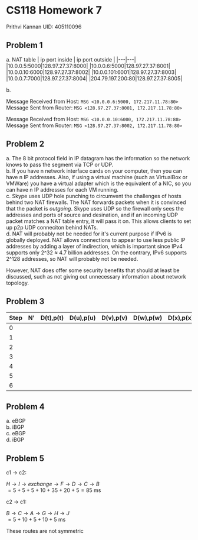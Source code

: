 # CS118 Homework 7

Prithvi Kannan
UID: 405110096

## Problem 1

a. NAT table
| ip port inside | ip port outside |
|---|---|
|10.0.0.5:5000|128.97.27.37:8000|
|10.0.0.6:5000|128.97.27.37:8001|
|10.0.0.10:6000|128.97.27.37:8002|
|10.0.0.101:6001|128.97.27.37:8003|
|10.0.0.7:7000|128.97.27.37:8004|
|204.79.197.200:80|128.97.27.37:8005|


b.  

Message Received from Host: `MSG <10.0.0.6:5000, 172.217.11.78:80>` \
Message Sent from Router: `MSG <128.97.27.37:8001, 172.217.11.78:80>`

Message Received from Host: `MSG <10.0.0.10:6000, 172.217.11.78:80>` \
Message Sent from Router: `MSG <128.97.27.37:8002, 172.217.11.78:80>`

## Problem 2

a. The 8 bit protocol field in IP datagram has the information so the network knows to pass the segment via TCP or UDP. \
b. If you have n network interface cards on your computer, then you can have n IP addresses. Also, if using a virtual machine (such as VirtualBox or VMWare) you have a virtual adapter which is the equivalent of a NIC, so you can have n IP addresses for each VM running.\
c. Skype uses UDP hole punching to circumvent the challenges of hosts behind two NAT firewalls. The NAT forwards packets when it is convinced that the packet is _outgoing_. Skype uses UDP so the firewall only sees the addresses and ports of source and desination, and if an incoming UDP packet matches a NAT table entry, it will pass it on. This allows clients to set up p2p UDP conneciton behind NATs.  \
d. NAT will probably not be needed for it's current purpose if IPv6 is globally deployed. NAT allows connections to appear to use less public IP addresses by adding a layer of indirection, which is important since IPv4 supports only 2^32 ≈ 4.7 billion addresses. On the contrary, IPv6 supports 2^128 addresses, so NAT will probably not be needed.

However, NAT does offer some security benefits that should at least be discussed, such as not giving out unnecessary information about network topology.

## Problem 3
|Step |N' |D(t),p(t) |D(u),p(u) |D(v),p(v) |D(w),p(w) |D(x),p(x)| D(y),p(y)|
|---|---|---|---|---|---|---|---|
|0| | | | | | | |
|1| | | | | | | |
|2| | | | | | | |
|3| | | | | | | |
|4| | | | | | | |
|5| | | | | | | |
|6| | | | | | | |

## Problem 4

a. eBGP \
b. iBGP \
c. eBGP \
d. iBGP

## Problem 5

c1 -> c2: 

$H\rightarrow I\rightarrow exchange \rightarrow F\rightarrow D\rightarrow C\rightarrow B$ \
$= 5+5+5+10+35+20+5=85$ ms

c2 -> c1:

$B\rightarrow C\rightarrow A\rightarrow G\rightarrow H\rightarrow J$ \
$= 5+10+5+10+5$ ms

These routes are not symmetric